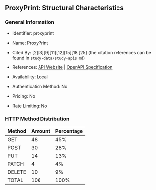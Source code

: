 ## ProxyPrint: Structural Characteristics

### General Information

- Identifier: proxyprint

- Name: ProxyPrint

- Cited By: [2][3][9][11][12][15][18][25] (the citation references can be found in `study-data/study-apis.md`)

- References: [API Website](https://github.com/ProxyPrint/proxyprint-kitchen) | [OpenAPI Specification](https://github.com/WebFuzzing/EMB/blob/master/openapi-swagger/proxyprint.json)

- Availability: Local

- Authentication Method: No

- Pricing: No

- Rate Limiting: No

### HTTP Method Distribution

| Method | Amount | Percentage |
|--------|--------|------------|
| GET | 48 | 45% |
| POST | 30 | 28% |
| PUT | 14 | 13% |
| PATCH | 4 | 4% |
| DELETE | 10 | 9% |
| TOTAL | 106 | 100% |
